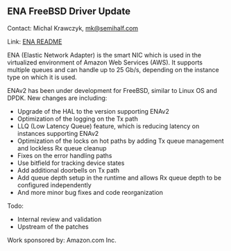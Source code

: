 ## ENA FreeBSD Driver Update ##

Contact: Michal Krawczyk, <mk@semihalf.com>

Link:	 [ENA README](https://github.com/amzn/amzn-drivers/blob/master/kernel/fbsd/ena/README)

ENA (Elastic Network Adapter) is the smart NIC which is used in the virtualized
environment of Amazon Web Services (AWS). It supports multiple queues and can
handle up to 25 Gb/s, depending on the instance type on which it is used.

ENAv2 has been under development for FreeBSD, similar to Linux OS and DPDK.
New changes are including:

* Upgrade of the HAL to the version supporting ENAv2
* Optimization of the logging on the Tx path
* LLQ (Low Latency Queue) feature, which is reducing latency on instances supporting ENAv2
* Optimization of the locks on hot paths by adding Tx queue management and lockless Rx queue cleanup
* Fixes on the error handling paths
* Use bitfield for tracking device states
* Add additional doorbells on Tx path
* Add queue depth setup in the runtime and allows Rx queue depth to be configured independently
* And more minor bug fixes and code reorganization

Todo:

* Internal review and validation
* Upstream of the patches

Work sponsored by: Amazon.com Inc.
